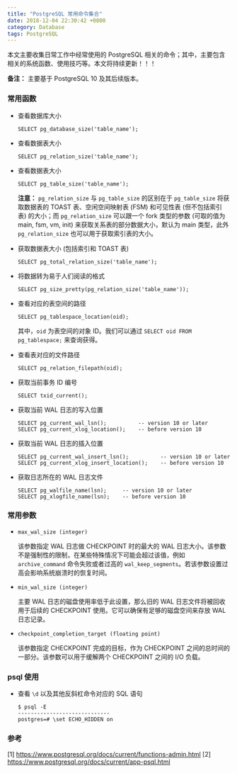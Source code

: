 ```yaml
---
title: "PostgreSQL 常用命令集合"
date: 2018-12-04 22:30:42 +0800
category: Database
tags: PostgreSQL
---
```


本文主要收集日常工作中经常使用的 PostgreSQL 相关的命令；其中，主要包含相关的系统函数、使用技巧等。本文将持续更新！！！

__备注：__ 主要基于 PostgreSQL 10 及其后续版本。

<!-- more -->

### 常用函数

- 查看数据库大小

   ``` psql
   SELECT pg_database_size('table_name');
   ```

- 查看数据表大小

    ``` psql
    SELECT pg_relation_size('table_name');
    ```
- 查看数据表大小

    ``` psql
    SELECT pg_table_size('table_name');
    ```

    __注意：__ `pg_relation_size` 与 `pg_table_size` 的区别在于 `pg_table_size` 将获取数据表的 TOAST 表、空闲空间映射表 (FSM) 和可见性表 (但不包括索引表) 的大小；而 `pg_relation_size` 可以跟一个 fork 类型的参数 (可取的值为 main, fsm, vm, init) 来获取关系表的部分数据大小，默认为 main 类型，此外 `pg_relation_size` 也可以用于获取索引表的大小。

- 获取数据表大小 (包括索引和 TOAST 表)

    ``` psql
    SELECT pg_total_relation_size('table_name');
    ```

- 将数据转为易于人们阅读的格式

    ``` psql
    SELECT pg_size_pretty(pg_relation_size('table_name'));
    ```

- 查看对应的表空间的路径

    ``` psql
    SELECT pg_tablespace_location(oid);
    ```

    其中，`oid` 为表空间的对象 ID。我们可以通过 `SELECT oid FROM pg_tablespace;` 来查询获得。

- 查看表对应的文件路径

    ``` psql
    SELECT pg_relation_filepath(oid);
    ```
- 获取当前事务 ID 编号

    ```psql
    SELECT txid_current();
    ```

- 获取当前 WAL 日志的写入位置

    ``` psql
    SELECT pg_current_wal_lsn();          -- version 10 or later
    SELECT pg_current_xlog_location();    -- before version 10
    ```

- 获取当前 WAL 日志的插入位置

    ``` psql
    SELECT pg_current_wal_insert_lsn();          -- version 10 or later
    SELECT pg_current_xlog_insert_location();    -- before version 10
    ```

- 获取日志所在的 WAL 日志文件

    ```psql
    SELECT pg_walfile_name(lsn);     -- version 10 or later
    SELECT pg_xlogfile_name(lsn);    -- before version 10
    ```

### 常用参数

- `max_wal_size (integer)`

    该参数指定 WAL 日志做 CHECKPOINT 时的最大的 WAL 日志大小。该参数不是强制性的限制，在某些特殊情况下可能会超过该值，例如 `archive_command` 命令失败或者过高的 `wal_keep_segments`。若该参数设置过高会影响系统崩溃时的恢复时间。

- `min_wal_size (integer)`

    主要 WAL 日志的磁盘使用率低于此设置，那么旧的 WAL 日志文件将被回收用于后续的 CHECKPOINT 使用。它可以确保有足够的磁盘空间来存放 WAL 日志记录。

- `checkpoint_completion_target (floating point)`

    该参数指定 CHECKPOINT 完成的目标，作为 CHECKPOINT 之间的总时间的一部分。该参数可以用于缓解两个 CHECKPOINT 之间的 I/O 负载。

### psql 使用

- 查看 `\d` 以及其他反斜杠命令对应的 SQL 语句

  ```
  $ psql -E
  -----------------------------
  postgres=# \set ECHO_HIDDEN on
  ```


### 参考

[1] https://www.postgresql.org/docs/current/functions-admin.html
[2] https://www.postgresql.org/docs/current/app-psql.html
